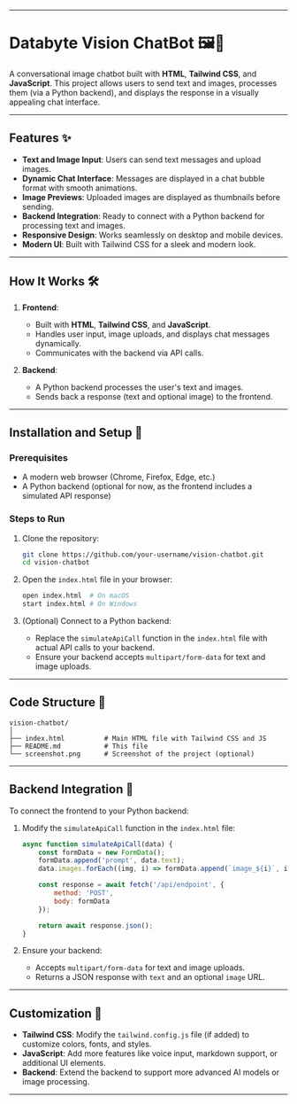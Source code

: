 

---

# Databyte Vision ChatBot 🖼️🤖

A conversational image chatbot built with **HTML**, **Tailwind CSS**, and **JavaScript**. This project allows users to send text and images, processes them (via a Python backend), and displays the response in a visually appealing chat interface.

---

## Features ✨

- **Text and Image Input**: Users can send text messages and upload images.
- **Dynamic Chat Interface**: Messages are displayed in a chat bubble format with smooth animations.
- **Image Previews**: Uploaded images are displayed as thumbnails before sending.
- **Backend Integration**: Ready to connect with a Python backend for processing text and images.
- **Responsive Design**: Works seamlessly on desktop and mobile devices.
- **Modern UI**: Built with Tailwind CSS for a sleek and modern look.

---

## How It Works 🛠️

1. **Frontend**:
   - Built with **HTML**, **Tailwind CSS**, and **JavaScript**.
   - Handles user input, image uploads, and displays chat messages dynamically.
   - Communicates with the backend via API calls.

2. **Backend**:
   - A Python backend processes the user's text and images.
   - Sends back a response (text and optional image) to the frontend.

---

## Installation and Setup 🚀

### Prerequisites
- A modern web browser (Chrome, Firefox, Edge, etc.)
- A Python backend (optional for now, as the frontend includes a simulated API response)

### Steps to Run
1. Clone the repository:
   ```bash
   git clone https://github.com/your-username/vision-chatbot.git
   cd vision-chatbot
   ```

2. Open the `index.html` file in your browser:
   ```bash
   open index.html  # On macOS
   start index.html # On Windows
   ```

3. (Optional) Connect to a Python backend:
   - Replace the `simulateApiCall` function in the `index.html` file with actual API calls to your backend.
   - Ensure your backend accepts `multipart/form-data` for text and image uploads.

---

## Code Structure 📂

```
vision-chatbot/
│
├── index.html          # Main HTML file with Tailwind CSS and JS
├── README.md           # This file
└── screenshot.png      # Screenshot of the project (optional)
```

---

## Backend Integration 🔗

To connect the frontend to your Python backend:

1. Modify the `simulateApiCall` function in the `index.html` file:
   ```javascript
   async function simulateApiCall(data) {
       const formData = new FormData();
       formData.append('prompt', data.text);
       data.images.forEach((img, i) => formData.append(`image_${i}`, img));

       const response = await fetch('/api/endpoint', {
           method: 'POST',
           body: formData
       });

       return await response.json();
   }
   ```

2. Ensure your backend:
   - Accepts `multipart/form-data` for text and image uploads.
   - Returns a JSON response with `text` and an optional `image` URL.

---

## Customization 🎨

- **Tailwind CSS**: Modify the `tailwind.config.js` file (if added) to customize colors, fonts, and styles.
- **JavaScript**: Add more features like voice input, markdown support, or additional UI elements.
- **Backend**: Extend the backend to support more advanced AI models or image processing.

---
